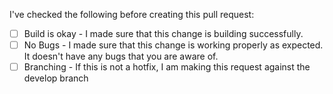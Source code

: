 <!-- This code base is tested only partially (27%), please make sure you test your changes thoroughly -->
I've checked the following before creating this pull request:

- [ ] Build is okay - I made sure that this change is building successfully.
- [ ] No Bugs - I made sure that this change is working properly as expected. It doesn't have any bugs that you are aware of.
- [ ] Branching - If this is not a hotfix, I am making this request against the develop branch
